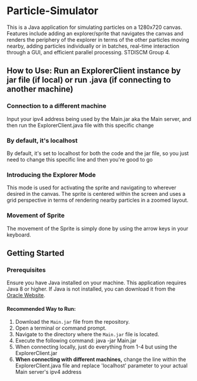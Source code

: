 # Particle-Simulator
This is a Java application for simulating particles on a 1280x720 canvas. Features include adding an explorer/sprite that navigates the canvas and renders the periphery of the explorer in terms of the other particles moving nearby, adding particles individually or in batches, real-time interaction through a GUI, and efficient parallel processing.  STDISCM Group 4.

## How to Use: Run an ExplorerClient instance by jar file (if local) or run .java (if connecting to another machine)
### Connection to a different machine
Input your ipv4 address being used by the Main.jar aka the Main server, and then run the ExplorerClient.java file with this specific change

### By default, it's localhost
By default, it's set to localhost for both the code and the jar file, so you just need to change this specific line and then you're good to go

### Introducing the Explorer Mode
This mode is used for activating the sprite and navigating to wherever desired in the canvas. The sprite is centered within the screen and uses a grid perspective in terms of rendering nearby particles in a zoomed layout.

### Movement of Sprite
The movement of the Sprite is simply done by using the arrow keys in your keyboard.

## Getting Started

### Prerequisites
Ensure you have Java installed on your machine. This application requires Java 8 or higher. If Java is not installed, you can download it from the [Oracle Website](https://www.oracle.com/ph/java/technologies/downloads/).

#### Recommended Way to Run:
1. Download the `Main.jar` file from the repository.
2. Open a terminal or command prompt.
3. Navigate to the directory where the `Main.jar` file is located.
4. Execute the following command: java -jar Main.jar
5. When connecting locally, just do everything from 1-4 but using the ExplorerClient.jar
6. **When connecting with different machines,** change the line within the ExplorerClient.java file and replace 'localhost' parameter to your actual Main server's ipv4 address
